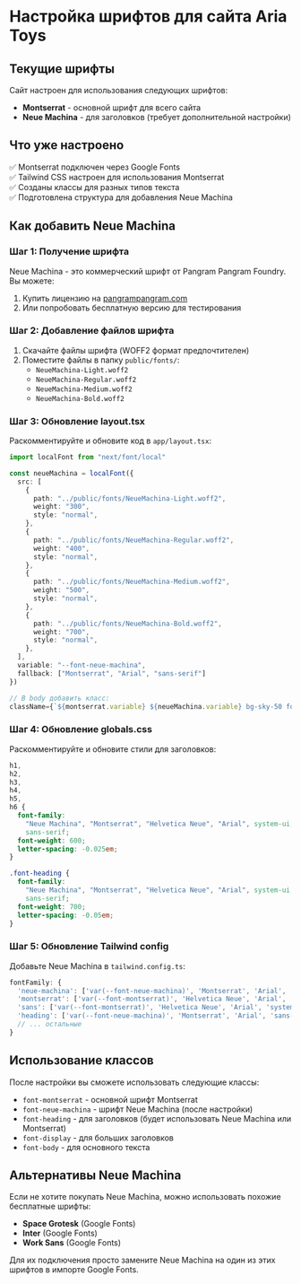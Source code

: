 # Настройка шрифтов для сайта Aria Toys

## Текущие шрифты

Сайт настроен для использования следующих шрифтов:

- **Montserrat** - основной шрифт для всего сайта
- **Neue Machina** - для заголовков (требует дополнительной настройки)

## Что уже настроено

✅ Montserrat подключен через Google Fonts  
✅ Tailwind CSS настроен для использования Montserrat  
✅ Созданы классы для разных типов текста  
✅ Подготовлена структура для добавления Neue Machina

## Как добавить Neue Machina

### Шаг 1: Получение шрифта

Neue Machina - это коммерческий шрифт от Pangram Pangram Foundry. Вы можете:

1. Купить лицензию на [pangrampangram.com](https://pangrampangram.com/products/neue-machina)
2. Или попробовать бесплатную версию для тестирования

### Шаг 2: Добавление файлов шрифта

1. Скачайте файлы шрифта (WOFF2 формат предпочтителен)
2. Поместите файлы в папку `public/fonts/`:
   - `NeueMachina-Light.woff2`
   - `NeueMachina-Regular.woff2`
   - `NeueMachina-Medium.woff2`
   - `NeueMachina-Bold.woff2`

### Шаг 3: Обновление layout.tsx

Раскомментируйте и обновите код в `app/layout.tsx`:

```typescript
import localFont from "next/font/local"

const neueMachina = localFont({
  src: [
    {
      path: "../public/fonts/NeueMachina-Light.woff2",
      weight: "300",
      style: "normal",
    },
    {
      path: "../public/fonts/NeueMachina-Regular.woff2",
      weight: "400",
      style: "normal",
    },
    {
      path: "../public/fonts/NeueMachina-Medium.woff2",
      weight: "500",
      style: "normal",
    },
    {
      path: "../public/fonts/NeueMachina-Bold.woff2",
      weight: "700",
      style: "normal",
    },
  ],
  variable: "--font-neue-machina",
  fallback: ["Montserrat", "Arial", "sans-serif"]
})

// В body добавить класс:
className={`${montserrat.variable} ${neueMachina.variable} bg-sky-50 font-montserrat`}
```

### Шаг 4: Обновление globals.css

Раскомментируйте и обновите стили для заголовков:

```css
h1,
h2,
h3,
h4,
h5,
h6 {
  font-family:
    "Neue Machina", "Montserrat", "Helvetica Neue", "Arial", system-ui,
    sans-serif;
  font-weight: 600;
  letter-spacing: -0.025em;
}

.font-heading {
  font-family:
    "Neue Machina", "Montserrat", "Helvetica Neue", "Arial", system-ui,
    sans-serif;
  font-weight: 700;
  letter-spacing: -0.05em;
}
```

### Шаг 5: Обновление Tailwind config

Добавьте Neue Machina в `tailwind.config.ts`:

```typescript
fontFamily: {
  'neue-machina': ['var(--font-neue-machina)', 'Montserrat', 'Arial', 'sans-serif'],
  'montserrat': ['var(--font-montserrat)', 'Helvetica Neue', 'Arial', 'system-ui', 'sans-serif'],
  'sans': ['var(--font-montserrat)', 'Helvetica Neue', 'Arial', 'system-ui', 'sans-serif'],
  'heading': ['var(--font-neue-machina)', 'Montserrat', 'Arial', 'sans-serif'],
  // ... остальные
}
```

## Использование классов

После настройки вы сможете использовать следующие классы:

- `font-montserrat` - основной шрифт Montserrat
- `font-neue-machina` - шрифт Neue Machina (после настройки)
- `font-heading` - для заголовков (будет использовать Neue Machina или Montserrat)
- `font-display` - для больших заголовков
- `font-body` - для основного текста

## Альтернативы Neue Machina

Если не хотите покупать Neue Machina, можно использовать похожие бесплатные шрифты:

- **Space Grotesk** (Google Fonts)
- **Inter** (Google Fonts)
- **Work Sans** (Google Fonts)

Для их подключения просто замените Neue Machina на один из этих шрифтов в импорте Google Fonts.
